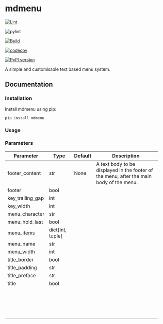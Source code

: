 # mdmenu


[![Lint](https://github.com/matthewdennett/python-mdmenu/actions/workflows/lint.yml/badge.svg)](https://github.com/matthewdennett/python-mdmenu/actions/workflows/lint.yml)

![pylint](https://img.shields.io/badge/PyLint-8.41-yellow?logo=python&logoColor=white)


[![Build](https://github.com/matthewdennett/python-mdmenu/actions/workflows/build.yml/badge.svg)](https://github.com/matthewdennett/python-mdmenu/actions/workflows/build.yml)


[![codecov](https://codecov.io/gh/matthewdennett/python-mdmenu/branch/main/graph/badge.svg)](https://codecov.io/gh/matthewdennett/python-mdmenu)

[![PyPI version](https://badge.fury.io/py/python-mdmenu.svg)](https://badge.fury.io/py/python-mdmenu)


A simple and customisable text based menu system.

## Documentation

### Installation
Install mdmenu using pip:

```console
pip install mdmenu
```

### Usage

### Parameters

| Parameter | Type | Default | Description |
| --- | --- | --- | --- |
| footer_content   | str | None | A text body to be displayed in the footer of the menu, after the main body of the menu. |
| footer           | bool |  |  |
| key_trailing_gap | int |  |  |
| key_width        | int |  |  |
| menu_character   | str |  |  |
| menu_hold_last   | bool |  |  |
| menu_items       | dict[int, tuple] |  |  |
| menu_name        | str |  |  |
| menu_width       | int |  |  |
| title_border     | bool |  |  |
| title_padding    | str  |  |  |
| title_preface    | str |  |  |
| title            | bool  |  |  |
|  |  |  |  |
|  |  |  |  |
|  |  |  |  |
|  |  |  |  |
|  |  |  |  |
|  |  |  |  |
|  |  |  |  |
|  |  |  |  |
|  |  |  |  |
|  |  |  |  |
|  |  |  |  |
|  |  |  |  |
|  |  |  |  |
|  |  |  |  |
|  |  |  |  |
|  |  |  |  |
|  |  |  |  |
